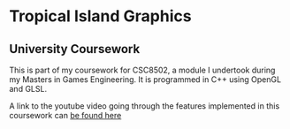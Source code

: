 # Tropical Island Graphics
## University Coursework

This is part of my coursework for CSC8502, a module I undertook during my Masters in Games Engineering. It is programmed in C++ using OpenGL and GLSL.

A link to the youtube video going through the features implemented in this coursework can [be found here](https://youtu.be/xk0XqLOdftU)
